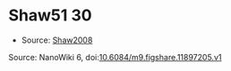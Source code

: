 <a name="material" />

# Shaw51 30
<script type="application/ld+json">
  {
    "@context": "https://schema.org/",
    "@type": "ChemicalSubstance",
    "@id": "https://egonw.github.io/nanowiki/nanowiki60.html#material",
    "http://purl.org/dc/terms/conformsTo":
      {
        "@type": "CreativeWork",
        "@id": "https://bioschemas.org/profiles/ChemicalSubstance/0.4-RELEASE/"
      },
    "identfier": "60",
    "name": "Shaw51 30",
    "url": "https://egonw.github.io/nanowiki/nanowiki60.html#material",
    "sameAs": "http://127.0.0.1/mediawiki/index.php/Special:URIResolver/Shaw51_30"
  }
</script>


* Source: [Shaw2008](Shaw2008.md)


Source: NanoWiki 6, doi:[10.6084/m9.figshare.11897205.v1](https://doi.org/10.6084/m9.figshare.11897205.v1)

